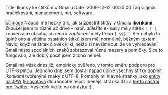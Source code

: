 Title: Ikonky ke štítkům v Gmailu
Date: 2009-12-12 00:25:00
Tags: gmail, hračičkování, management, net, software

[![image](http://blog.javorek.net/image/122/)](http://blog.javorek.net/wp-content/gmaillabels.png)
Napadl mě hezký trik, jak si zpestřit štítky v Gmailu **ikonkami**.
Zkoušel jsem to různě už dříve – např. *důležité* e-maily měly
štítek `[ ! ]`, konverzace obsahující *něco k zaplacení* měly třeba
`[ $$$ ]`. Ale nebylo to úplně ono a většinu ostatních štítků jsem
měl normálně, běžným textem. Navíc, když na štítek člověk klikl,
nešlo si nevšimnout, že ve vyhledávání Gmail místo speciálních
znaků zobrazoval různé mezery a pomlčky. Sice to fungovalo, ale
dobrý pocit jsem z toho neměl.

Gmail má však dnes již, empiricky ověřeno, v tomto směru podporu
pro UTF-8 plnou. Jednoho dne jsem dostal nápad úplně všechny štítky
doplnit *ikonkami* tvořenými znaky z UTF-8. Pomohly mi hlavně
stránky jako
[entity na JPW](http://www.jakpsatweb.cz/html/entity-vsechny.html)
([Filosofova](http://blog.filosof.biz/) dlouhodobě nejoblíbenější
stránka :D ) a
[tento nástroj pro Twitter](http://thenextweb.com/2008/09/16/twitterkeys-enhance-your-twitter-conversations/).
Výsledek vidíte na obrázku :) .